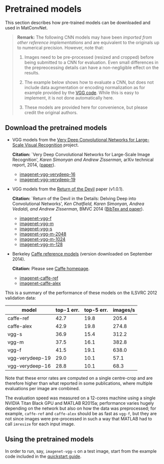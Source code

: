 # Pretrained models

This section describes how pre-trained models can be downloaded and
used in MatConvNet.

> **Remark:** The following CNN models may have been *imported from
> other reference implementations* and are equivalent to the originals
> up to numerical precision. However, note that:
>
> 1.  Images need to be pre-processed (resized and cropped) before
>     being submitted to a CNN for evaluation. Even small differences
>     in the prepreocessing details can have a non-negligible effect
>     on the results.
>
> 2.  The example below shows how to evaluate a CNN, but does not
>     include data augmentation or encoding normalization as for
>     example provided by the
>     [VGG code](http://www.robots.ox.ac.uk/~vgg/research/deep_eval).
>     While this is easy to implement, it is not done automatically
>     here.
>
> 3.  These models are provided here for convenience, but please
>     credit the original authors.

## Download the pretrained models

-    VGG models from the
     [Very Deep Convolutional Networks for Large-Scale Visual Recognition](http://www.robots.ox.ac.uk/~vgg/research/very_deep/)
     project.

     **Citation:** `Very Deep Convolutional Networks for Large-Scale
     Image Recognition', *Karen Simonyan and Andrew Zisserman,* arXiv
     technical report, 2014, ([paper](http://arxiv.org/abs/1409.1556/)).

     - [imagenet-vgg-verydeep-16](models/imagenet-vgg-verydeep-16.mat)
     - [imagenet-vgg-verydeep-19](models/imagenet-vgg-verydeep-19.mat)

-    VGG models from the
     [Return of the Devil](http://www.robots.ox.ac.uk/~vgg/research/deep_eval)
     paper (v1.0.1).

     **Citation:** `Return of the Devil in the Details: Delving Deep
     into Convolutional Networks', *Ken Chatfield, Karen Simonyan,
     Andrea Vedaldi, and Andrew Zisserman,* BMVC 2014
     ([BibTex and paper](http://www.robots.ox.ac.uk/~vgg/publications/2014/Chatfield14/)).

     - [imagenet-vgg-f](models/imagenet-vgg-f.mat)
     - [imagenet-vgg-m](models/imagenet-vgg-m.mat)
     - [imagenet-vgg-s](models/imagenet-vgg-s.mat)
     - [imagenet-vgg-m-2048](models/imagenet-vgg-m-2048.mat)
     - [imagenet-vgg-m-1024](models/imagenet-vgg-m-1024.mat)
     - [imagenet-vgg-m-128](models/imagenet-vgg-m-128.mat)

-    Berkeley
     [Caffe reference models](http://caffe.berkeleyvision.org/getting_pretrained_models.html)
     (version downloaded on September 2014).

     **Citation:** Please see [Caffe homepage](http://caffe.berkeleyvision.org).

     - [imagenet-caffe-ref](models/imagenet-caffe-ref.mat)
     - [imagenet-caffe-alex](models/imagenet-caffe-alex.mat)

This is a summary of the performance of these models on the ILSVRC
2012 validation data:


|               model|top-1 err.|top-5 err.|  images/s|
|--------------------|----------|----------|----------|
|           caffe-ref|      42.7|      19.8|     205.4|
|          caffe-alex|      42.9|      19.8|     274.8|
|               vgg-s|      36.9|      15.4|     312.2|
|               vgg-m|      37.5|      16.1|     382.8|
|               vgg-f|      41.5|      19.1|     638.0|
|     vgg-verydeep-19|      29.0|      10.1|      57.1|
|     vgg-verydeep-16|      28.8|      10.1|      68.3|

Note that these error rates are computed on a single centre-crop and
are therefore higher than what reported in some publications, where
multiple evaluations per image are combined.

The evaluation speed was measured on a 12-cores machine using a single
NVIDIA Titan Black GPU and MATLAB R2015a; performance varies hugely
depending on the network but also on how the data was preprocessed;
for example, `caffe-ref` and `caffe-alex` should be as fast as
`vgg-f`, but they are not since images were pre-processed in such a
way that MATLAB had to call `imresize` for each input image.

## Using the pretrained models

In order to run, say, `imagenet-vgg-s` on a test image, start from the
example code included in the [quickstart guide](quick.md).
